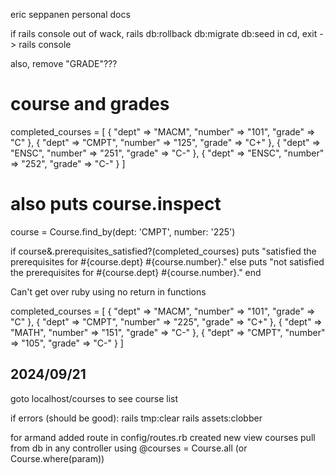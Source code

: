 eric seppanen personal docs

if rails console out of wack, rails db:rollback db:migrate db:seed
in cd, exit -> rails console

also, remove "GRADE"???

# course and grades
completed_courses = [
  { "dept" => "MACM", "number" => "101", "grade" => "C" },
  { "dept" => "CMPT", "number" => "125", "grade" => "C+" },
  { "dept" => "ENSC", "number" => "251", "grade" => "C-" },
  { "dept" => "ENSC", "number" => "252", "grade" => "C-" }
]

# also puts course.inspect
course = Course.find_by(dept: 'CMPT', number: '225')

if course&.prerequisites_satisfied?(completed_courses)
  puts "satisfied the prerequisites for #{course.dept} #{course.number}."
else
  puts "not satisfied the prerequisites for #{course.dept} #{course.number}."
end

Can't get over ruby using no return in functions

completed_courses = [
  { "dept" => "MACM", "number" => "101", "grade" => "C" },
  { "dept" => "CMPT", "number" => "225", "grade" => "C+" },
  { "dept" => "MATH", "number" => "151", "grade" => "C-" },
  { "dept" => "CMPT", "number" => "105", "grade" => "C-" }
]



## 2024/09/21 ## 
goto localhost/courses to see course list

if errors (should be good): 
rails tmp:clear 
rails assets:clobber

for armand
  added route in config/routes.rb
  created new view courses
  pull from db in any controller using @courses = Course.all (or Course.where(param))
  